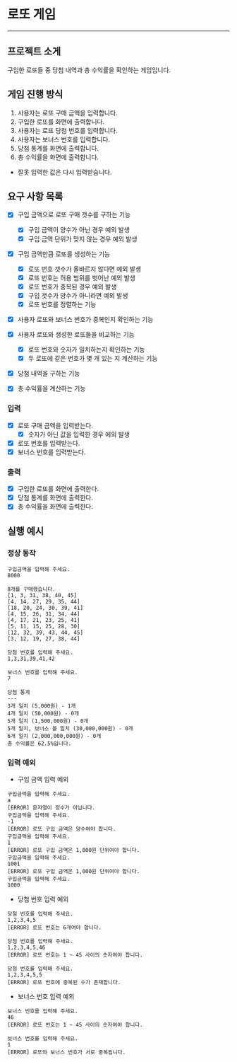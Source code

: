 # 로또 게임

---

## 프로젝트 소게

구입한 로또들 중 당첨 내역과 총 수익률을 확인하는 게임입니다.

## 게임 진행 방식

1. 사용자는 로또 구매 금액을 입력합니다.
2. 구입한 로또를 화면에 출력합니다.
3. 사용자는 로또 당첨 번호를 입력합니다.
4. 사용자는 보너스 번호를 입력합니다.
5. 당첨 통계를 화면에 출력합니다.
6. 총 수익률을 화면에 출력합니다.

+ 잘못 입력한 값은 다시 입력받습니다.

## 요구 사항 목록

- [x] 구입 금액으로 로또 구매 갯수를 구하는 기능
    - [x] 구입 금액이 양수가 아닌 경우 예외 발생
    - [x] 구입 금액 단위가 맞지 않는 경우 예외 발생

- [x] 구입 금액만큼 로또를 생성하는 기능
    - [x] 로또 번호 갯수가 올바르지 않다면 예외 발생
    - [x] 로또 번호는 허용 범위를 벗어난 예외 발생
    - [x] 로또 번호가 중복된 경우 예외 발생
    - [x] 구입 갯수가 양수가 아니라면 예외 발생
    - [x] 로또 번호를 정렬하는 기능

- [x] 사용자 로또와 보너스 번호가 중복인지 확인하는 기능

- [x] 사용자 로또와 생성한 로또들을 비교하는 기능
    - [x] 로또 번호와 숫자가 일치하는지 확인하는 기능
    - [x] 두 로또에 같은 번호가 몇 개 있는 지 계산하는 기능

- [x] 당첨 내역을 구하는 기능

- [x] 총 수익률을 계산하는 기능

### 입력

- [x] 로또 구매 금액을 입력받는다.
    - [x] 숫자가 아닌 값을 입력한 경우 에외 발생
- [x] 로또 번호를 입력받는다.
- [x] 보너스 번호를 입력받는다.

### 출력

- [x] 구입한 로또를 화면에 출력한다.
- [x] 당첨 통계를 화면에 출력한다.
- [x] 총 수익률을 화면에 출력한다.

## 실행 예시

### 정상 동작

```text
구입금액을 입력해 주세요.
8000

8개를 구매했습니다.
[1, 3, 31, 38, 40, 45]
[4, 14, 27, 29, 35, 44]
[18, 20, 24, 30, 39, 41]
[4, 15, 26, 31, 34, 44]
[4, 17, 21, 23, 25, 41]
[5, 11, 15, 25, 28, 30]
[12, 32, 39, 43, 44, 45]
[3, 12, 19, 27, 38, 44]

당첨 번호를 입력해 주세요.
1,3,31,39,41,42

보너스 번호를 입력해 주세요.
7

당첨 통계
---
3개 일치 (5,000원) - 1개
4개 일치 (50,000원) - 0개
5개 일치 (1,500,000원) - 0개
5개 일치, 보너스 볼 일치 (30,000,000원) - 0개
6개 일치 (2,000,000,000원) - 0개
총 수익률은 62.5%입니다.
```

### 입력 예외

+ 구입 금액 입력 예외

```text
구입금액을 입력해 주세요.
a
[ERROR] 문자열이 정수가 아닙니다.
구입금액을 입력해 주세요.
-1
[ERROR] 로또 구입 금액은 양수여야 합니다.
구입금액을 입력해 주세요.
1
[ERROR] 로또 구입 금액은 1,000원 단위여야 합니다.
구입금액을 입력해 주세요.
1001
[ERROR] 로또 구입 금액은 1,000원 단위여야 합니다.
구입금액을 입력해 주세요.
1000
```

+ 당첨 번호 입력 예외

```text
당첨 번호를 입력해 주세요.
1,2,3,4,5
[ERROR] 로또 번호는 6개여야 합니다.

당첨 번호를 입력해 주세요.
1,2,3,4,5,46
[ERROR] 로또 번호는 1 ~ 45 사이의 숫자여야 합니다.

당첨 번호를 입력해 주세요.
1,2,3,4,5,5
[ERROR] 로또 번호에 중복된 수가 존재합니다.
```

+ 보너스 번호 입력 예외

```text
보너스 번호를 입력해 주세요.
46
[ERROR] 로또 번호는 1 ~ 45 사이의 숫자여야 합니다.

보너스 번호를 입력해 주세요.
1
[ERROR] 로또와 보너스 번호가 서로 중복됩니다.
```